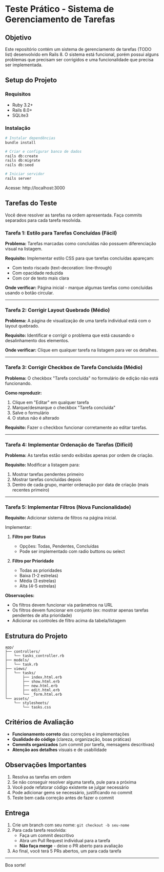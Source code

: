# Teste Prático - Sistema de Gerenciamento de Tarefas

## Objetivo

Este repositório contém um sistema de gerenciamento de tarefas (TODO list) desenvolvido em Rails 8. O sistema está funcional, porém possui alguns problemas que precisam ser corrigidos e uma funcionalidade que precisa ser implementada.

## Setup do Projeto

### Requisitos
- Ruby 3.2+
- Rails 8.0+
- SQLite3

### Instalação

```bash
# Instalar dependências
bundle install

# Criar e configurar banco de dados
rails db:create
rails db:migrate
rails db:seed

# Iniciar servidor
rails server
```

Acesse: http://localhost:3000

## Tarefas do Teste

Você deve resolver as tarefas na ordem apresentada. Faça commits separados para cada tarefa resolvida.

### Tarefa 1: Estilo para Tarefas Concluídas (Fácil)

**Problema:** Tarefas marcadas como concluídas não possuem diferenciação visual na listagem.

**Requisito:** Implementar estilo CSS para que tarefas concluídas apareçam:
- Com texto riscado (text-decoration: line-through)
- Com opacidade reduzida
- Com cor de texto mais clara

**Onde verificar:** Página inicial - marque algumas tarefas como concluídas usando o botão circular.

---

### Tarefa 2: Corrigir Layout Quebrado (Médio)

**Problema:** A página de visualização de uma tarefa individual está com o layout quebrado.

**Requisito:** Identificar e corrigir o problema que está causando o desalinhamento dos elementos.

**Onde verificar:** Clique em qualquer tarefa na listagem para ver os detalhes.

---

### Tarefa 3: Corrigir Checkbox de Tarefa Concluída (Médio)

**Problema:** O checkbox "Tarefa concluída" no formulário de edição não está funcionando.

**Como reproduzir:**
1. Clique em "Editar" em qualquer tarefa
2. Marque/desmarque o checkbox "Tarefa concluída"
3. Salve o formulário
4. O status não é alterado

**Requisito:** Fazer o checkbox funcionar corretamente ao editar tarefas.

---

### Tarefa 4: Implementar Ordenação de Tarefas (Difícil)

**Problema:** As tarefas estão sendo exibidas apenas por ordem de criação.

**Requisito:** Modificar a listagem para:
1. Mostrar tarefas pendentes primeiro
2. Mostrar tarefas concluídas depois
3. Dentro de cada grupo, manter ordenação por data de criação (mais recentes primeiro)

---

### Tarefa 5: Implementar Filtros (Nova Funcionalidade)

**Requisito:** Adicionar sistema de filtros na página inicial.

Implementar:

1. **Filtro por Status**
   - Opções: Todas, Pendentes, Concluídas
   - Pode ser implementado com radio buttons ou select

2. **Filtro por Prioridade**
   - Todas as prioridades
   - Baixa (1-2 estrelas)
   - Média (3 estrelas)  
   - Alta (4-5 estrelas)

**Observações:**
- Os filtros devem funcionar via parâmetros na URL
- Os filtros devem funcionar em conjunto (ex: mostrar apenas tarefas pendentes de alta prioridade)
- Adicionar os controles de filtro acima da tabela/listagem

## Estrutura do Projeto

```
app/
├── controllers/
│   └── tasks_controller.rb
├── models/
│   └── task.rb
├── views/
│   └── tasks/
│       ├── index.html.erb
│       ├── show.html.erb
│       ├── new.html.erb
│       ├── edit.html.erb
│       └── _form.html.erb
└── assets/
    └── stylesheets/
        └── tasks.css
```

## Critérios de Avaliação

- **Funcionamento correto** das correções e implementações
- **Qualidade do código** (clareza, organização, boas práticas)
- **Commits organizados** (um commit por tarefa, mensagens descritivas)
- **Atenção aos detalhes** visuais e de usabilidade

## Observações Importantes

1. Resolva as tarefas em ordem
2. Se não conseguir resolver alguma tarefa, pule para a próxima
3. Você pode refatorar código existente se julgar necessário
4. Pode adicionar gems se necessário, justificando no commit
5. Teste bem cada correção antes de fazer o commit

## Entrega

1. Crie um branch com seu nome: `git checkout -b seu-nome`
2. Para cada tarefa resolvida:
   - Faça um commit descritivo
   - Abra um Pull Request individual para a tarefa
   - **Não faça merge** - deixe o PR aberto para avaliação
3. Ao final, você terá 5 PRs abertos, um para cada tarefa

---

Boa sorte!

